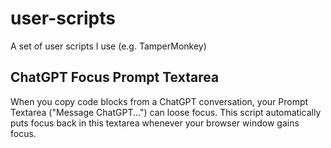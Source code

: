 # user-scripts
A set of user scripts I use (e.g. TamperMonkey)

## ChatGPT Focus Prompt Textarea
When you copy code blocks from a ChatGPT conversation, your Prompt Textarea ("Message ChatGPT...") can loose focus. This script automatically puts focus back in this textarea whenever your browser window gains focus.
